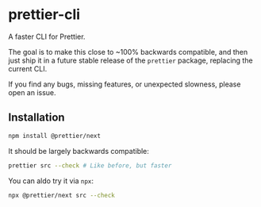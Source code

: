 # prettier-cli

A faster CLI for Prettier.

The goal is to make this close to ~100% backwards compatible, and then just ship it in a future stable release of the `prettier` package, replacing the current CLI.

If you find any bugs, missing features, or unexpected slowness, please open an issue.

## Installation

```sh
npm install @prettier/next
```

It should be largely backwards compatible:

```sh
prettier src --check # Like before, but faster
```

You can aldo try it via `npx`:

```sh
npx @prettier/next src --check
```
